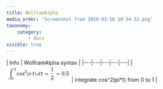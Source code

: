```yaml
---
title: WolframAlpha
media_order: 'Screenshot from 2019-03-16 10-34-32.png'
taxonomy:
    category:
        - docs
visible: true
---
```


| Info | WolframAlpha syntax |
|---|---|---|---|---|
| ![hallo](Screenshot%20from%202019-03-16%2010-34-32.png) | integrate cos^2(pi\*t) from 0 to 1 |